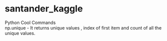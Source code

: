 # santander_kaggle  
Python Cool Commands  
np.unique - It returns unique values , index of first item and count of all the unique values.


